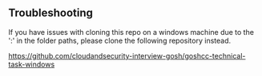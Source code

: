 ## Troubleshooting

If you have issues with cloning this repo on a windows machine due to the ':' in the folder paths, please clone the following repository instead.

https://github.com/cloudandsecurity-interview-gosh/goshcc-technical-task-windows